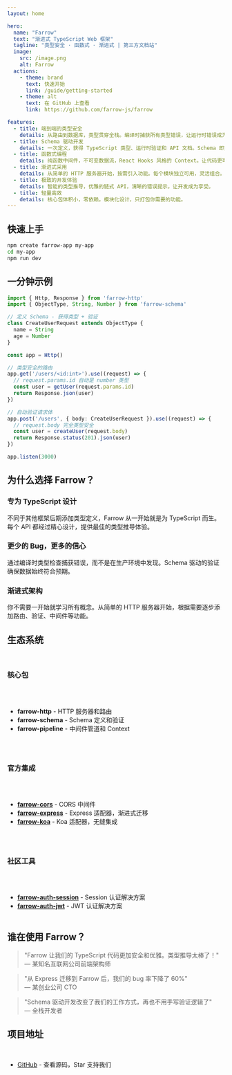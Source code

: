 ```yaml
---
layout: home

hero:
  name: "Farrow"
  text: "渐进式 TypeScript Web 框架"
  tagline: "类型安全 · 函数式 · 渐进式 | 第三方文档站"
  image:
    src: /image.png
    alt: Farrow
  actions:
    - theme: brand
      text: 快速开始
      link: /guide/getting-started
    - theme: alt
      text: 在 GitHub 上查看
      link: https://github.com/farrow-js/farrow

features:
  - title: 端到端的类型安全
    details: 从路由到数据库，类型贯穿全栈。编译时捕获所有类型错误，让运行时错误成为历史。
  - title: Schema 驱动开发
    details: 一次定义，获得 TypeScript 类型、运行时验证和 API 文档。Schema 即文档，文档即代码。
  - title: 函数式编程
    details: 纯函数中间件，不可变数据流，React Hooks 风格的 Context。让代码更可预测、可测试。
  - title: 渐进式采用
    details: 从简单的 HTTP 服务器开始，按需引入功能。每个模块独立可用，灵活组合。
  - title: 极致的开发体验
    details: 智能的类型推导，优雅的链式 API，清晰的错误提示。让开发成为享受。
  - title: 轻量高效
    details: 核心包体积小，零依赖。模块化设计，只打包你需要的功能。
---
```


## 快速上手

```bash
npm create farrow-app my-app
cd my-app
npm run dev
```

## 一分钟示例

```typescript
import { Http, Response } from 'farrow-http'
import { ObjectType, String, Number } from 'farrow-schema'

// 定义 Schema - 获得类型 + 验证
class CreateUserRequest extends ObjectType {
  name = String
  age = Number
}

const app = Http()

// 类型安全的路由
app.get('/users/<id:int>').use((request) => {
  // request.params.id 自动是 number 类型
  const user = getUser(request.params.id)
  return Response.json(user)
})

// 自动验证请求体
app.post('/users', { body: CreateUserRequest }).use((request) => {
  // request.body 完全类型安全
  const user = createUser(request.body)
  return Response.status(201).json(user)
})

app.listen(3000)
```

## 为什么选择 Farrow？

### 专为 TypeScript 设计

不同于其他框架后期添加类型定义，Farrow 从一开始就是为 TypeScript 而生。每个 API 都经过精心设计，提供最佳的类型推导体验。

### 更少的 Bug，更多的信心

通过编译时类型检查捕获错误，而不是在生产环境中发现。Schema 驱动的验证确保数据始终符合预期。

### 渐进式架构

你不需要一开始就学习所有概念。从简单的 HTTP 服务器开始，根据需要逐步添加路由、验证、中间件等功能。

## 生态系统

<div class="ecosystem-grid">

### 核心包

- **farrow-http** - HTTP 服务器和路由
- **farrow-schema** - Schema 定义和验证
- **farrow-pipeline** - 中间件管道和 Context

### 官方集成

- **[farrow-cors](/ecosystem/farrow-cors)** - CORS 中间件
- **[farrow-express](/ecosystem/farrow-express)** - Express 适配器，渐进式迁移
- **[farrow-koa](/ecosystem/farrow-koa)** - Koa 适配器，无缝集成

### 社区工具

- **[farrow-auth-session](https://github.com/AisonSu/farrow-auth-session)** - Session 认证解决方案
- **[farrow-auth-jwt](https://github.com/AisonSu/farrow-auth-jwt)** - JWT 认证解决方案

</div>

## 谁在使用 Farrow？

> "Farrow 让我们的 TypeScript 代码更加安全和优雅。类型推导太棒了！"  
> — 某知名互联网公司前端架构师

> "从 Express 迁移到 Farrow 后，我们的 bug 率下降了 60%"  
> — 某创业公司 CTO

> "Schema 驱动开发改变了我们的工作方式，再也不用手写验证逻辑了"  
> — 全栈开发者

## 项目地址

<div class="community-links">

- [GitHub](https://github.com/farrow-js/farrow) - 查看源码，Star 支持我们

</div>

<style>
.ecosystem-grid {
  display: grid;
  grid-template-columns: repeat(auto-fit, minmax(250px, 1fr));
  gap: 2rem;
  margin: 2rem 0;
}

.community-links {
  display: flex;
  gap: 2rem;
  flex-wrap: wrap;
  margin: 2rem 0;
}
</style>